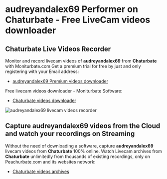 # audreyandalex69 Performer on Chaturbate - Free LiveCam videos downloader

## Chaturbate Live Videos Recorder

Monitor and record livecam videos of **audreyandalex69** from **Chaturbate** with Moniturbate.com
Get a premium trial for free by just and only registering with your Email address:
* [audreyandalex69 Premium videos downloader](https://moniturbate.com/request-demo-licence-key.html)

Free livecam videos downloader - Moniturbate Software:
* [Chaturbate videos downloader](https://moniturbate.com/moniturbate-download-software.html)

![audreyandalex69 livecam videos recorder](https://peachurnet.com/templates/moniturbate-software.png)


## Capture audreyandalex69 videos from the Cloud and watch your recordings on Streaming

Without the need of downloading a software, capture **audreyandalex69** livecam videos from **Chaturbate** 100% online.
Watch Livecam archives from **Chaturbate** unlimitedly from thousands of existing recordings, only on Peachurbate.com and its websites network:
* [Chaturbate videos archives](https://peachurnet.com/)